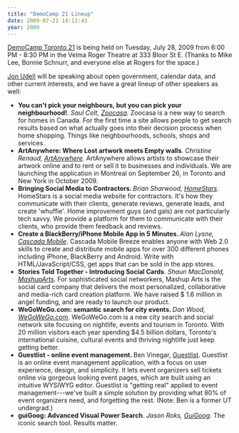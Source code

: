```yaml
---
title: "DemoCamp 21 Lineup"
date: 2009-07-21 14:12:43
year: 2009
---
```

<a href="http://democamp.com/2009/07/21/dct21-the-schedule/">DemoCamp Toronto 21</a> is being held on Tuesday, July 28, 2009 from 6:00 PM - 8:30 PM in the Velma Roger Theatre at 333 Bloor St E. (Thanks to Mike Lee, Bonnie Schnurr, and everyone else at Rogers for the space.)

<a href="http://blog.jonudell.net/2009/07/17/late-july-in-toronto-democamp-and-science-2-0/">Jon Udell</a> will be speaking about open government, calendar data, and other current interests, and we have a great lineup of other speakers as well:
<ul>
	<li><strong>You can't pick your neighbours, but you can pick your neighbourhood!</strong>. <em>Saul Colt, <a href="http://zoocasa.com/">Zoocasa</a>. </em>Zoocasa is a new way to search  for homes in Canada. For the first time a site allows people to get search results based on what actually goes into their decision process when home shopping. Things like neighbourhoods, schools, shops and services.</li>
	<li><strong>ArtAnywhere: Where Lost artwork meets Empty walls</strong>. <em>Christine Renaud, <a href="http://artanywhere.com/">ArtAnywhere</a>. </em>ArtAnywhere allows artists to  showcase their artwork online and to rent or sell it to businesses and individuals. We are launching the application in Montreal on September 26, in Toronto and New York in October 2009.</li>
	<li><strong>Bringing Social Media to Contractors. </strong><em>Brian Sharwood, <a href="http://homestars.com/">HomeStars</a></em>. HomeStars is a social media website for contractors.  It's how they communicate with their clients, generate reviews, generate leads, and create 'whuffie'.  Home improvement guys (and gals) are not particularly tech savvy. We provide a platform for them to communicate with their  clients, who provide them feedback and reviews.</li>
	<li><strong>Create a BlackBerry/iPhone Mobile App in 5 Minutes. </strong><em>Alan Lysne, </em><a href="http://www.cascadamobile.com/products/breeze.php"><em>Cascada Mobile</em></a>. Cascada  Mobile Breeze enables anyone with Web 2.0 skills to create and distribute mobile apps for over 300 different phones including iPhone, BlackBerry and Android.  Write with HTML/JavaScript/CSS, get apps that can be sold in the app  stores.</li>
	<li><strong>Stories Told Together - Introducing Social Cards</strong>. <em>Shaun MacDonald, </em><a href="http://www.mashuparts.com/"><em>MashupArts</em></a>. For sophisticated social  networkers, Mashup Arts is the social card company that delivers the most personalized, collaborative and media-rich card creation platform. We have raised $ 1.6 million in angel funding, and are ready to launch our product.</li>
	<li><strong>WeGoWeGo.com: semantic search for city events. </strong><em>Dan Wood, </em><a href="http://wegowego.com/"><em>WeGoWeGo.com</em></a>. WeGoWeGo.com is a new city search and  social network site focusing on nightlife, events and tourism in Toronto. With 20 million visitors each year spending $4.5 billion dollars, Toronto's international cuisine, cultural events and thriving nightlife just keep getting  better.</li>
	<li><strong>Guestlist - online event management. </strong>Ben Vinegar, <a href="http://guestlistapp.com/">Guestlist</a>. Guestlist is an online event management application, with a focus on user experience, design, and simplicity. It lets event organizers sell tickets online via gorgeous looking event pages, which are built using an intuitive  WYSIWYG editor. Guestlist is "getting real" applied to event management---we've built a simple solution by providing what 80% of event organizers need, and forgetting the rest. (Note: Ben is a former UT undergrad.)</li>
	<li><strong>guiGoog: Advanced Visual Power Search</strong>. <em>Jason Roks, </em><a href="http://guigoog.com/"><em>GuiGoog</em></a>. The iconic search tool. Results matter.</li>
</ul>
